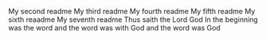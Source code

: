 My second readme
My third readme
My fourth readme
My fifth readme
My sixth reaadme
My seventh readme
Thus saith the Lord God
In the beginning was the word and the word was with God and the word was God
